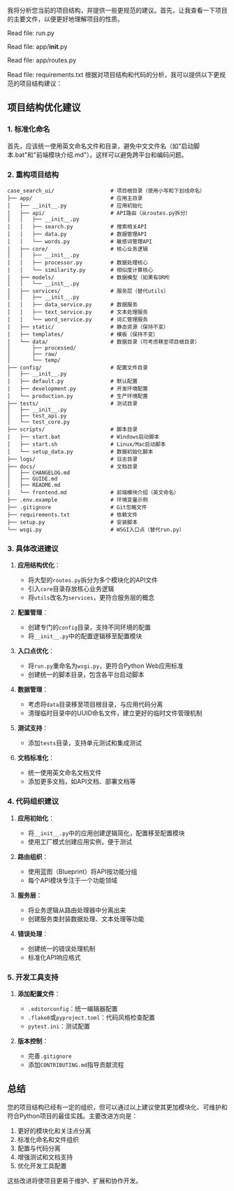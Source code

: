 我将分析您当前的项目结构，并提供一些更规范的建议。首先，让我查看一下项目的主要文件，以便更好地理解项目的性质。

Read file: run.py

Read file: app/__init__.py

Read file: app/routes.py

Read file: requirements.txt
根据对项目结构和代码的分析，我可以提供以下更规范的项目结构建议：

## 项目结构优化建议

### 1. 标准化命名

首先，应该统一使用英文命名文件和目录，避免中文文件名（如"启动脚本.bat"和"前端模块介绍.md"）。这样可以避免跨平台和编码问题。

### 2. 重构项目结构

```
case_search_ui/                  # 项目根目录（使用小写和下划线命名）
├── app/                         # 应用主目录
│   ├── __init__.py              # 应用初始化
│   ├── api/                     # API路由（从routes.py拆分）
│   │   ├── __init__.py
│   │   ├── search.py            # 搜索相关API
│   │   ├── data.py              # 数据管理API
│   │   └── words.py             # 敏感词管理API
│   ├── core/                    # 核心业务逻辑
│   │   ├── __init__.py
│   │   ├── processor.py         # 数据处理核心
│   │   └── similarity.py        # 相似度计算核心
│   ├── models/                  # 数据模型（如果有ORM）
│   │   └── __init__.py
│   ├── services/                # 服务层（替代utils）
│   │   ├── __init__.py
│   │   ├── data_service.py      # 数据服务
│   │   ├── text_service.py      # 文本处理服务
│   │   └── word_service.py      # 词汇管理服务
│   ├── static/                  # 静态资源（保持不变）
│   ├── templates/               # 模板（保持不变）
│   └── data/                    # 数据目录（可考虑移至项目根目录）
│       ├── processed/
│       ├── raw/
│       └── temp/
├── config/                      # 配置文件目录
│   ├── __init__.py
│   ├── default.py               # 默认配置
│   ├── development.py           # 开发环境配置
│   └── production.py            # 生产环境配置
├── tests/                       # 测试目录
│   ├── __init__.py
│   ├── test_api.py
│   └── test_core.py
├── scripts/                     # 脚本目录
│   ├── start.bat                # Windows启动脚本
│   ├── start.sh                 # Linux/Mac启动脚本
│   └── setup_data.py            # 数据初始化脚本
├── logs/                        # 日志目录
├── docs/                        # 文档目录
│   ├── CHANGELOG.md
│   ├── GUIDE.md
│   ├── README.md
│   └── frontend.md              # 前端模块介绍（英文命名）
├── .env.example                 # 环境变量示例
├── .gitignore                   # Git忽略文件
├── requirements.txt             # 依赖文件
├── setup.py                     # 安装脚本
└── wsgi.py                      # WSGI入口点（替代run.py）
```

### 3. 具体改进建议

1. **应用结构优化**：
   - 将大型的`routes.py`拆分为多个模块化的API文件
   - 引入`core`目录存放核心业务逻辑
   - 将`utils`改名为`services`，更符合服务层的概念

2. **配置管理**：
   - 创建专门的`config`目录，支持不同环境的配置
   - 将`__init__.py`中的配置逻辑移至配置模块

3. **入口点优化**：
   - 将`run.py`重命名为`wsgi.py`，更符合Python Web应用标准
   - 创建统一的脚本目录，包含各平台启动脚本

4. **数据管理**：
   - 考虑将`data`目录移至项目根目录，与应用代码分离
   - 清理临时目录中的UUID命名文件，建立更好的临时文件管理机制

5. **测试支持**：
   - 添加`tests`目录，支持单元测试和集成测试

6. **文档标准化**：
   - 统一使用英文命名文档文件
   - 添加更多文档，如API文档、部署文档等

### 4. 代码组织建议

1. **应用初始化**：
   - 将`__init__.py`中的应用创建逻辑简化，配置移至配置模块
   - 使用工厂模式创建应用实例，便于测试

2. **路由组织**：
   - 使用蓝图（Blueprint）将API按功能分组
   - 每个API模块专注于一个功能领域

3. **服务层**：
   - 将业务逻辑从路由处理器中分离出来
   - 创建服务类封装数据处理、文本处理等功能

4. **错误处理**：
   - 创建统一的错误处理机制
   - 标准化API响应格式

### 5. 开发工具支持

1. **添加配置文件**：
   - `.editorconfig`：统一编辑器配置
   - `.flake8`或`pyproject.toml`：代码风格检查配置
   - `pytest.ini`：测试配置

2. **版本控制**：
   - 完善`.gitignore`
   - 添加`CONTRIBUTING.md`指导贡献流程

## 总结

您的项目结构已经有一定的组织，但可以通过以上建议使其更加模块化、可维护和符合Python项目的最佳实践。主要改进方向是：

1. 更好的模块化和关注点分离
2. 标准化命名和文件组织
3. 配置与代码分离
4. 增强测试和文档支持
5. 优化开发工具配置

这些改进将使项目更易于维护、扩展和协作开发。

